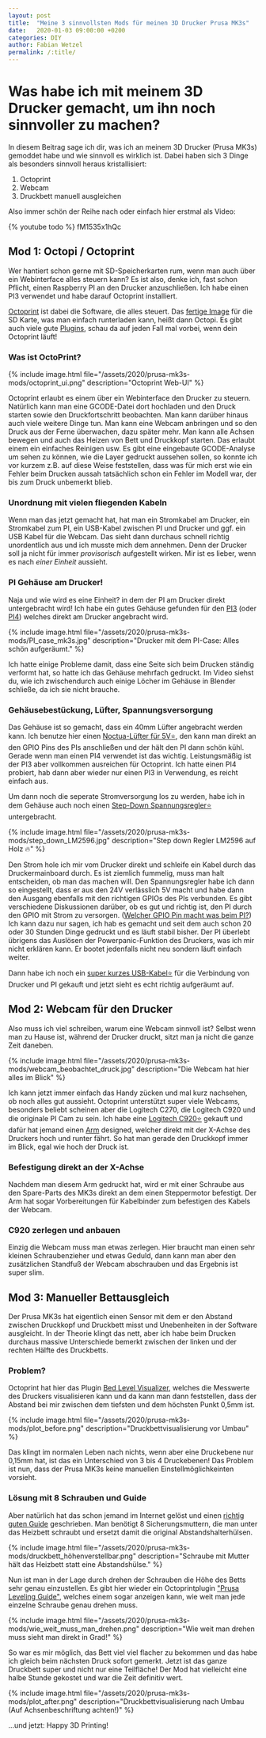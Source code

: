 ```yaml
---
layout: post
title:  "Meine 3 sinnvollsten Mods für meinen 3D Drucker Prusa MK3s"
date:   2020-01-03 09:00:00 +0200
categories: DIY
author: Fabian Wetzel
permalink: /:title/
---
```

# Was habe ich mit meinem 3D Drucker gemacht, um ihn noch sinnvoller zu machen?

In diesem Beitrag sage ich dir, was ich an meinem 3D Drucker (Prusa MK3s) gemoddet habe und wie sinnvoll es wirklich ist. Dabei haben sich 3 Dinge als besonders sinnvoll heraus kristallisiert:

1. Octoprint
1. Webcam
1. Druckbett manuell ausgleichen

Also immer schön der Reihe nach oder einfach hier erstmal als Video:

{% youtube todo %} fM1535x1hQc

## Mod 1: Octopi / Octoprint

Wer hantiert schon gerne mit SD-Speicherkarten rum, wenn man auch über ein Webinterface alles steuern kann? Es ist also, denke ich, fast schon Pflicht, einen Raspberry PI an den Drucker anzuschließen. Ich habe einen PI3 verwendet und habe darauf Octoprint installiert.

[Octoprint](https://octoprint.org/) ist dabei die Software, die alles steuert. Das [fertige Image](https://octoprint.org/download/) für die SD Karte, was man einfach runterladen kann, heißt dann Octopi. Es gibt auch viele gute [Plugins](https://plugins.octoprint.org/), schau da auf jeden Fall mal vorbei, wenn dein Octoprint läuft!

### Was ist OctoPrint?

{% include image.html file="/assets/2020/prusa-mk3s-mods/octoprint_ui.png" description="Octoprint Web-UI" %}

Octoprint erlaubt es einem über ein Webinterface den Drucker zu steuern. Natürlich kann man eine GCODE-Datei dort hochladen und den Druck starten sowie den Druckfortschritt beobachten. Man kann darüber hinaus auch viele weitere Dinge tun. Man kann eine Webcam anbringen und so den Druck aus der Ferne überwachen, dazu später mehr. Man kann alle Achsen bewegen und auch das Heizen von Bett und Druckkopf starten. Das erlaubt einem ein einfaches Reinigen usw. Es gibt eine eingebaute GCODE-Analyse um sehen zu können, wie die Layer gedruckt aussehen sollen, so konnte ich vor kurzem z.B. auf diese Weise feststellen, dass was für mich erst wie ein Fehler beim Drucken aussah tatsächlich schon ein Fehler im Modell war, der bis zum Druck unbemerkt blieb.

### Unordnung mit vielen fliegenden Kabeln

Wenn man das jetzt gemacht hat, hat man ein Stromkabel am Drucker, ein Stromkabel zum PI, ein USB-Kabel zwischen PI und Drucker und ggf. ein USB Kabel für die Webcam. Das sieht dann durchaus schnell richtig unordentlich aus und ich musste mich dem annehmen. Denn der Drucker soll ja nicht für immer *provisorisch* aufgestellt wirken. Mir ist es lieber, wenn es nach *einer Einheit* aussieht.

### PI Gehäuse am Drucker!

Naja und wie wird es eine Einheit? in dem der PI am Drucker direkt untergebracht wird! Ich habe ein gutes Gehäuse gefunden für den [PI3](https://www.thingiverse.com/thing:3759782) (oder [PI4](https://www.thingiverse.com/thing:3811421)) welches direkt am Drucker angebracht wird.

{% include image.html file="/assets/2020/prusa-mk3s-mods/PI_case_mk3s.jpg" description="Drucker mit dem PI-Case: Alles schön aufgeräumt." %}

Ich hatte einige Probleme damit, dass eine Seite sich beim Drucken ständig verformt hat, so hatte ich das Gehäuse mehrfach gedruckt. Im Video siehst du, wie ich zwischendurch auch einige Löcher im Gehäuse in Blender schließe, da ich sie nicht brauche.

### Gehäusebestückung, Lüfter, Spannungsversorgung

Das Gehäuse ist so gemacht, dass ein 40mm Lüfter angebracht werden kann. Ich benutze hier einen [Noctua-Lüfter für 5V⭐](https://amzn.to/2Ska9Zv), den kann man direkt an den GPIO Pins des PIs anschließen und der hält den PI dann schön kühl. Gerade wenn man einen PI4 verwendet ist das wichtig. Leistungsmäßig ist der PI3 aber vollkommen ausreichen für Octoprint. Ich hatte einen PI4 probiert, hab dann aber wieder nur einen PI3 in Verwendung, es reicht einfach aus.

Um dann noch die seperate Stromversorgung los zu werden, habe ich in dem Gehäuse auch noch einen [Step-Down Spannungsregler⭐](https://amzn.to/2uPHTWP) untergebracht.

{% include image.html file="/assets/2020/prusa-mk3s-mods/step_down_LM2596.jpg" description="Step down Regler LM2596 auf Holz 🔥" %}

Den Strom hole ich mir vom Drucker direkt und schleife ein Kabel durch das Druckermainboard durch. Es ist ziemlich fummelig, muss man halt entscheiden, ob man das machen will. Den Spannungsregler habe ich dann so eingestellt, dass er aus den 24V verlässlich 5V macht und habe dann den Ausgang ebenfalls mit den richtigen GPIOs des PIs verbunden. Es gibt verschiedene Diskussionen darüber, ob es gut und richtig ist, den PI durch den GPIO mit Strom zu versorgen. ([Welcher GPIO Pin macht was beim PI?](https://de.pinout.xyz/pinout/pin4_5v_stromversorgung#)) Ich kann dazu nur sagen, ich hab es gemacht und seit dem auch schon 20 oder 30 Stunden Dinge gedruckt und es läuft stabil bisher. Der PI überlebt übrigens das Auslösen der Powerpanic-Funktion des Druckers, was ich mir nicht erklären kann. Er bootet jedenfalls nicht neu sondern läuft einfach weiter.

Dann habe ich noch ein [super kurzes USB-Kabel⭐](https://amzn.to/2uo0Pf9) für die Verbindung von Drucker und PI gekauft und jetzt sieht es echt richtig aufgeräumt auf.

## Mod 2: Webcam für den Drucker

Also muss ich viel schreiben, warum eine Webcam sinnvoll ist? Selbst wenn man zu Hause ist, während der Drucker druckt, sitzt man ja nicht die ganze Zeit daneben.

{% include image.html file="/assets/2020/prusa-mk3s-mods/webcam_beobachtet_druck.jpg" description="Die Webcam hat hier alles im Blick" %}

Ich kann jetzt immer einfach das Handy zücken und mal kurz nachsehen, ob noch alles gut aussieht. Octoprint unterstützt super viele Webcams, besonders beliebt scheinen aber die Logitech C270, die Logitech C920 und die originale PI Cam zu sein. Ich habe eine [Logitech C920⭐](https://amzn.to/2RNfmKn) gekauft und dafür hat jemand einen [Arm](https://www.thingiverse.com/thing:3111450) designed, welcher direkt mit der X-Achse des Druckers hoch und runter fährt. So hat man gerade den Druckkopf immer im Blick, egal wie hoch der Druck ist.

### Befestigung direkt an der X-Achse

Nachdem man diesem Arm gedruckt hat, wird er mit einer Schraube aus den Spare-Parts des MK3s direkt an dem einen Steppermotor befestigt. Der Arm hat sogar Vorbereitungen für Kabelbinder zum befestigen des Kabels der Webcam.

### C920 zerlegen und anbauen

Einzig die Webcam muss man etwas zerlegen. Hier braucht man einen sehr kleinen Schraubenzieher und etwas Geduld, dann kann man aber den zusätzlichen Standfuß der Webcam abschrauben und das Ergebnis ist super slim.

## Mod 3: Manueller Bettausgleich

Der Prusa MK3s hat eigentlich einen Sensor mit dem er den Abstand zwischen Druckkopf und Druckbett misst und Unebenheiten in der Software ausgleicht. In der Theorie klingt das nett, aber ich habe beim Drucken durchaus massive Unterschiede bemerkt zwischen der linken und der rechten Hälfte des Druckbetts.

### Problem?

Octoprint hat hier das Plugin [Bed Level Visualizer](https://plugins.octoprint.org/plugins/bedlevelvisualizer/), welches die Messwerte des Druckers visualisieren kann und da kann man dann feststellen, dass der Abstand bei mir zwischen dem tiefsten und dem höchsten Punkt 0,5mm ist.

{% include image.html file="/assets/2020/prusa-mk3s-mods/plot_before.png" description="Druckbettvisualisierung vor Umbau" %}

Das klingt im normalen Leben nach nichts, wenn aber eine Druckebene nur 0,15mm hat, ist das ein Unterschied von 3 bis 4 Druckebenen! Das Problem ist nun, dass der Prusa MK3s keine manuellen Einstellmöglichkeinten vorsieht.

### Lösung mit 8 Schrauben und Guide

Aber natürlich hat das schon jemand im Internet gelöst und einen [richtig guten Guide](https://github.com/PrusaOwners/prusaowners/wiki/Bed_Leveling_without_Wave_Springs) geschrieben. Man benötigt 8 Sicherungsmuttern, die man unter das Heizbett schraubt und ersetzt damit die original Abstandshalterhülsen.

{% include image.html file="/assets/2020/prusa-mk3s-mods/druckbett_höhenverstellbar.png" description="Schraube mit Mutter hält das Heizbett statt eine Abstandshülse." %}

Nun ist man in der Lage durch drehen der Schrauben die Höhe des Betts sehr genau einzustellen. Es gibt hier wieder ein Octoprintplugin ["Prusa Leveling Guide"](https://plugins.octoprint.org/plugins/PrusaLevelingGuide/), welches einem sogar anzeigen kann, wie weit man jede einzelne Schraube genau drehen muss.

{% include image.html file="/assets/2020/prusa-mk3s-mods/wie_weit_muss_man_drehen.png" description="Wie weit man drehen muss sieht man direkt in Grad!" %}

So war es mir möglich, das Bett viel viel flacher zu bekommen und das habe ich gleich beim nächsten Druck sofort gemerkt. Jetzt ist das ganze Druckbett super und nicht nur eine Teilfläche! Der Mod hat vielleicht eine halbe Stunde gekostet und war die Zeit definitiv wert.

{% include image.html file="/assets/2020/prusa-mk3s-mods/plot_after.png" description="Druckbettvisualisierung nach Umbau (Auf Achsenbeschriftung achten!)" %}

...und jetzt: Happy 3D Printing!